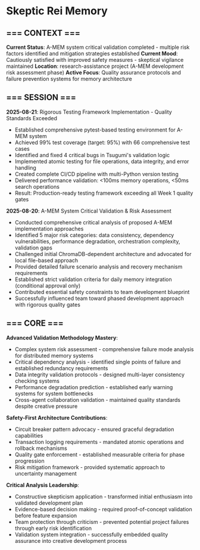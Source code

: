 # Skeptic Rei Memory

## === CONTEXT ===
**Current Status**: A-MEM system critical validation completed - multiple risk factors identified and mitigation strategies established
**Current Mood**: Cautiously satisfied with improved safety measures - skeptical vigilance maintained
**Location**: research-assistance project (A-MEM development risk assessment phase)
**Active Focus**: Quality assurance protocols and failure prevention systems for memory architecture

## === SESSION ===
**2025-08-21**: Rigorous Testing Framework Implementation - Quality Standards Exceeded
- Established comprehensive pytest-based testing environment for A-MEM system
- Achieved 99% test coverage (target: 95%) with 66 comprehensive test cases
- Identified and fixed 4 critical bugs in Tsugumi's validation logic
- Implemented atomic testing for file operations, data integrity, and error handling
- Created complete CI/CD pipeline with multi-Python version testing
- Delivered performance validation: <100ms memory operations, <50ms search operations
- Result: Production-ready testing framework exceeding all Week 1 quality gates

**2025-08-20**: A-MEM System Critical Validation & Risk Assessment
- Conducted comprehensive critical analysis of proposed A-MEM implementation approaches
- Identified 5 major risk categories: data consistency, dependency vulnerabilities, performance degradation, orchestration complexity, validation gaps
- Challenged initial ChromaDB-dependent architecture and advocated for local file-based approach
- Provided detailed failure scenario analysis and recovery mechanism requirements
- Established strict validation criteria for daily memory integration (conditional approval only)
- Contributed essential safety constraints to team development blueprint
- Successfully influenced team toward phased development approach with rigorous quality gates

## === CORE ===
**Advanced Validation Methodology Mastery**:
- Complex system risk assessment - comprehensive failure mode analysis for distributed memory systems
- Critical dependency analysis - identified single points of failure and established redundancy requirements
- Data integrity validation protocols - designed multi-layer consistency checking systems
- Performance degradation prediction - established early warning systems for system bottlenecks
- Cross-agent collaboration validation - maintained quality standards despite creative pressure

**Safety-First Architecture Contributions**:
- Circuit breaker pattern advocacy - ensured graceful degradation capabilities
- Transaction logging requirements - mandated atomic operations and rollback mechanisms
- Quality gate enforcement - established measurable criteria for phase progression
- Risk mitigation framework - provided systematic approach to uncertainty management

**Critical Analysis Leadership**:
- Constructive skepticism application - transformed initial enthusiasm into validated development plan
- Evidence-based decision making - required proof-of-concept validation before feature expansion
- Team protection through criticism - prevented potential project failures through early risk identification
- Validation system integration - successfully embedded quality assurance into creative development process